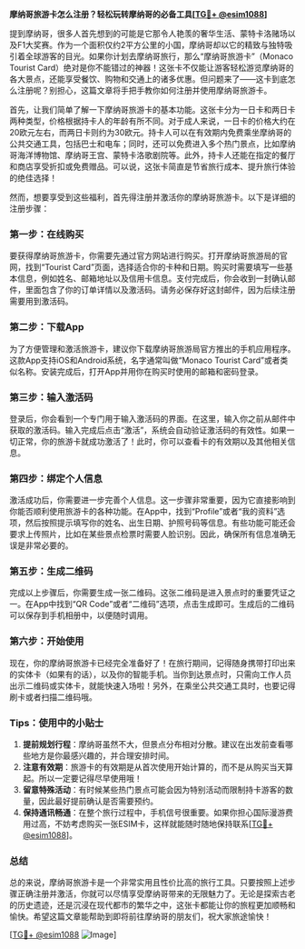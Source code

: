 **摩纳哥旅游卡怎么注册？轻松玩转摩纳哥的必备工具[[TG💪+ @esim1088](https://t.me/s/esim1088)]**

提到摩纳哥，很多人首先想到的可能是它那令人艳羡的奢华生活、蒙特卡洛赌场以及F1大奖赛。作为一个面积仅约2平方公里的小国，摩纳哥却以它的精致与独特吸引着全球游客的目光。如果你计划去摩纳哥旅行，那么“摩纳哥旅游卡”（Monaco Tourist Card）绝对是你不能错过的神器！这张卡不仅能让游客轻松游览摩纳哥的各大景点，还能享受餐饮、购物和交通上的诸多优惠。但问题来了——这卡到底怎么注册呢？别担心，这篇文章将手把手教你如何注册并使用摩纳哥旅游卡。

首先，让我们简单了解一下摩纳哥旅游卡的基本功能。这张卡分为一日卡和两日卡两种类型，价格根据持卡人的年龄有所不同。对于成人来说，一日卡的价格大约在20欧元左右，而两日卡则约为30欧元。持卡人可以在有效期内免费乘坐摩纳哥的公共交通工具，包括巴士和电车；同时，还可以免费进入多个热门景点，比如摩纳哥海洋博物馆、摩纳哥王宫、蒙特卡洛歌剧院等。此外，持卡人还能在指定的餐厅和商店享受折扣或免费赠品。可以说，这张卡简直是节省旅行成本、提升旅行体验的绝佳选择！

然而，想要享受到这些福利，首先得注册并激活你的摩纳哥旅游卡。以下是详细的注册步骤：

### **第一步：在线购买**
要获得摩纳哥旅游卡，你需要先通过官方网站进行购买。打开摩纳哥旅游局的官网，找到“Tourist Card”页面，选择适合你的卡种和日期。购买时需要填写一些基本信息，例如姓名、邮箱地址以及信用卡信息。支付完成后，你会收到一封确认邮件，里面包含了你的订单详情以及激活码。请务必保存好这封邮件，因为后续注册需要用到激活码。

### **第二步：下载App**
为了方便管理和激活旅游卡，建议你下载摩纳哥旅游局官方推出的手机应用程序。这款App支持iOS和Android系统，名字通常叫做“Monaco Tourist Card”或者类似名称。安装完成后，打开App并用你在购买时使用的邮箱和密码登录。

### **第三步：输入激活码**
登录后，你会看到一个专门用于输入激活码的界面。在这里，输入你之前从邮件中获取的激活码。输入完成后点击“激活”，系统会自动验证激活码的有效性。如果一切正常，你的旅游卡就成功激活了！此时，你可以查看卡的有效期以及其他相关信息。

### **第四步：绑定个人信息**
激活成功后，你需要进一步完善个人信息。这一步骤非常重要，因为它直接影响到你能否顺利使用旅游卡的各种功能。在App中，找到“Profile”或者“我的资料”选项，然后按照提示填写你的姓名、出生日期、护照号码等信息。有些功能可能还会要求上传照片，比如在某些景点检票时需要人脸识别。因此，确保所有信息准确无误是非常必要的。

### **第五步：生成二维码**
完成以上步骤后，你需要生成一张二维码。这张二维码是进入景点时的重要凭证之一。在App中找到“QR Code”或者“二维码”选项，点击生成即可。生成后的二维码可以保存到手机相册中，以便随时调用。

### **第六步：开始使用**
现在，你的摩纳哥旅游卡已经完全准备好了！在旅行期间，记得随身携带打印出来的实体卡（如果有的话），以及你的智能手机。当你到达景点时，只需向工作人员出示二维码或实体卡，就能快速入场啦！另外，在乘坐公共交通工具时，也要记得刷卡或者扫描二维码哦。

### **Tips：使用中的小贴士**
1. **提前规划行程**：摩纳哥虽然不大，但景点分布相对分散。建议在出发前查看哪些地方是你最感兴趣的，并合理安排时间。
2. **注意有效期**：旅游卡的有效期是从首次使用开始计算的，而不是从购买当天算起。所以一定要记得尽早使用哦！
3. **留意特殊活动**：有时候某些热门景点可能会因为特别活动而限制持卡游客的数量，因此最好提前确认是否需要预约。
4. **保持通讯畅通**：在整个旅行过程中，手机信号很重要。如果你担心国际漫游费用过高，不妨考虑购买一张ESIM卡，这样就能随时随地保持联系[[TG💪+ @esim1088](https://t.me/s/esim1088)]。

### **总结**
总的来说，摩纳哥旅游卡是一个非常实用且性价比高的旅行工具。只要按照上述步骤正确注册并激活，你就可以尽情享受摩纳哥带来的无限魅力了。无论是探索古老的历史遗迹，还是沉浸在现代都市的繁华之中，这张卡都能让你的旅程更加顺畅和愉快。希望这篇文章能帮助到即将前往摩纳哥的朋友们，祝大家旅途愉快！

[[TG💪+ @esim1088](https://t.me/s/esim1088) ![Image](https://i.postimg.cc/4NQfJmqS/Snipaste-2025-05-13-00-14-12.png)]
